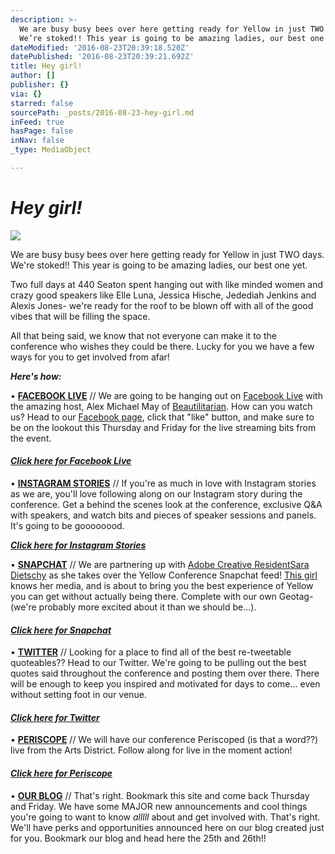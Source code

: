 ```yaml
---
description: >-
  We are busy busy bees over here getting ready for Yellow in just TWO days.
  We’re stoked!! This year is going to be amazing ladies, our best one yet.
dateModified: '2016-08-23T20:39:18.520Z'
datePublished: '2016-08-23T20:39:21.692Z'
title: Hey girl!
author: []
publisher: {}
via: {}
starred: false
sourcePath: _posts/2016-08-23-hey-girl.md
inFeed: true
hasPage: false
inNav: false
_type: MediaObject

---
```

# _Hey girl!_
![](https://the-grid-user-content.s3-us-west-2.amazonaws.com/cdfeece5-76d8-4430-97ee-64809a0ae717.jpg)

We are busy busy bees over here getting ready for Yellow in just TWO days. We're stoked!! This year is going to be amazing ladies, our best one yet.

Two full days at 440 Seaton spent hanging out with like minded women and crazy good speakers like Elle Luna, Jessica Hische, Jedediah Jenkins and Alexis Jones- we're ready for the roof to be blown off with all of the good vibes that will be filling the space.

All that being said, we know that not everyone can make it to the conference who wishes they could be there. Lucky for you we have a few ways for you to get involved from afar!

_**Here's how:**_

• **[FACEBOOK LIVE][0]** // We are going to be hanging out on [Facebook Live][0] with the amazing host, Alex Michael May of [Beautilitarian][1]. How can you watch us? Head to our [Facebook page][0], click that "like" button, and make sure to be on the lookout this Thursday and Friday for the live streaming bits from the event.

#### _**[Click here for Facebook Live][0]**_

• **[INSTAGRAM STORIES][2]** // If you're as much in love with Instagram stories as we are, you'll love following along on our Instagram story during the conference. Get a behind the scenes look at the conference, exclusive Q&A with speakers, and watch bits and pieces of speaker sessions and panels. It's going to be goooooood.

_**[Click here for Instagram Stories][2]**_

• **[SNAPCHAT][3]** // We are partnering up with [Adobe Creative Resident][4][Sara Dietschy][5] as she takes over the Yellow Conference Snapchat feed! [This girl][5] knows her media, and is about to bring you the best experience of Yellow you can get without actually being there. Complete with our own Geotag- (we're probably more excited about it than we should be...).

#### _**[Click here for Snapchat][3]**_

• **[TWITTER][6]** // Looking for a place to find all of the best re-tweetable quoteables?? Head to our Twitter. We're going to be pulling out the best quotes said throughout the conference and posting them over there. There will be enough to keep you inspired and motivated for days to come... even without setting foot in our venue.

#### _**[Click here for Twitter][6]**_

• **[PERISCOPE][7]** // We will have our conference Periscoped (is that a word??) live from the Arts District. Follow along for live in the moment action!

#### _**[Click here for Periscope][7]**_

• **[OUR BLOG][8]** // That's right. Bookmark this site and come back Thursday and Friday. We have some MAJOR new announcements and cool things you're going to want to know _alllll_ about and get involved with. That's right. We'll have perks and opportunities announced here on our blog created just for you. Bookmark our blog and head here the 25th and 26th!!

[0]: https://www.facebook.com/The-Yellow-Conference-1393841977549340/?fref=ts
[1]: https://www.instagram.com/beautilitarian/
[2]: https://www.instagram.com/yellowconference/
[3]: https://www.snapchat.com/add/yellow.co
[4]: http://www.adobe.com/about-adobe/creative-residency.html
[5]: http://saradietschy.com/
[6]: https://twitter.com/yellowconf
[7]: https://www.periscope.tv/yellowconf
[8]: http://yellowconference.com/blog/